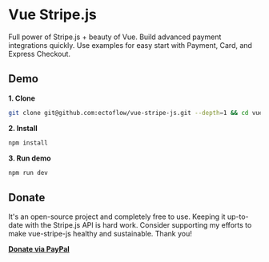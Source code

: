 # Vue Stripe.js

Full power of Stripe.js + beauty of Vue. Build advanced payment integrations
quickly. Use examples for easy start with Payment, Card, and Express Checkout.

## Demo

**1. Clone**

```bash
git clone git@github.com:ectoflow/vue-stripe-js.git --depth=1 && cd vue-stripe-js
```

**2. Install**

```bash
npm install
```

**3. Run demo**

```bash
npm run dev
```

## Donate

It's an open-source project and completely free to use. Keeping it up-to-date
with the Stripe.js API is hard work. Consider supporting my efforts to make
vue-stripe-js healthy and sustainable. Thank you!

**[Donate via PayPal](https://paypal.me/softbeehive)**
